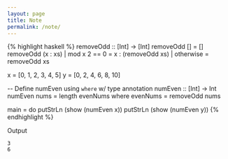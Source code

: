 ```yaml
---
layout: page
title: Note
permalink: /note/
---
```


{% highlight haskell %}
removeOdd :: [Int] -> [Int]
removeOdd [] = []
removeOdd (x : xs)
  | mod x 2 == 0 = x : (removeOdd xs)
  | otherwise    = removeOdd xs

x = [0, 1, 2, 3, 4, 5]
y = [0, 2, 4, 6, 8, 10]

-- Define numEven using `where` w/ type annotation
numEven :: [Int] -> Int
numEven nums =
  length evenNums
  where evenNums = removeOdd nums 

main = do
    putStrLn (show (numEven x))
    putStrLn (show (numEven y))
{% endhighlight %}

Output

```
3
6
```
